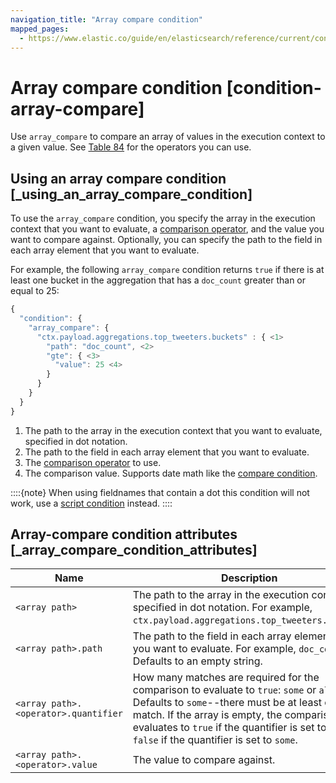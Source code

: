 ```yaml
---
navigation_title: "Array compare condition"
mapped_pages:
  - https://www.elastic.co/guide/en/elasticsearch/reference/current/condition-array-compare.html
---
```




# Array compare condition [condition-array-compare]


Use `array_compare` to compare an array of values in the execution context to a given value. See [Table 84](condition-compare.md#condition-compare-operators) for the operators you can use.

## Using an array compare condition [_using_an_array_compare_condition]

To use the `array_compare` condition, you specify the array in the execution context that you want to evaluate, a [comparison operator](condition-compare.md#condition-compare-operators), and the value you want to compare against. Optionally, you can specify the path to the field in each array element that you want to evaluate.

For example, the following `array_compare` condition returns `true` if there is at least one bucket in the aggregation that has a `doc_count` greater than or equal to 25:

```js
{
  "condition": {
    "array_compare": {
      "ctx.payload.aggregations.top_tweeters.buckets" : { <1>
        "path": "doc_count", <2>
        "gte": { <3>
          "value": 25 <4>
        }
      }
    }
  }
}
```

1. The path to the array in the execution context that you want to evaluate, specified in dot notation.
2. The path to the field in each array element that you want to evaluate.
3. The [comparison operator](condition-compare.md#condition-compare-operators) to use.
4. The comparison value. Supports date math like the [compare condition](condition-compare.md#compare-condition-date-math).


::::{note} 
When using fieldnames that contain a dot this condition will not work, use a [script condition](condition-script.md) instead.
::::



## Array-compare condition attributes [_array_compare_condition_attributes]

| Name | Description |
| --- | --- |
| `<array path>` | The path to the array in the execution                                         context, specified in dot notation.                                         For example, `ctx.payload.aggregations.top_tweeters.buckets`. |
| `<array path>.path` | The path to the field in each array element                                         that you want to evaluate. For example,                                         `doc_count`. Defaults to an empty string. |
| `<array path>.<operator>.quantifier` | How many matches are required for the                                         comparison to evaluate to `true`: `some`                                         or `all`. Defaults to `some`--there must                                         be at least one match. If the array is                                         empty, the comparison evaluates to `true`                                         if the quantifier is set to `all` and                                         `false` if the quantifier is set to                                         `some`. |
| `<array path>.<operator>.value` | The value to compare against. |



